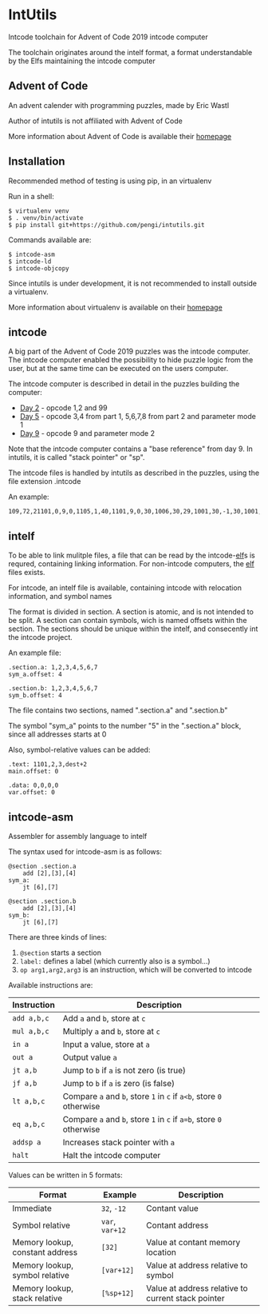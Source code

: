 IntUtils
========

Intcode toolchain for Advent of Code 2019 intcode computer

The toolchain originates around the intelf format, a format understandable by the Elfs maintaining the intcode computer

Advent of Code
--------------
An advent calender with programming puzzles, made by Eric Wastl

Author of intutils is not affiliated with Advent of Code

More information about Advent of Code is available their [homepage](https://adventofcode.com)

Installation
------------
Recommended method of testing is using pip, in an virtualenv

Run in a shell:
```
$ virtualenv venv
$ . venv/bin/activate
$ pip install git+https://github.com/pengi/intutils.git
```

Commands available are:
```
$ intcode-asm
$ intcode-ld
$ intcode-objcopy
```

Since intutils is under development, it is not recommended to install outside a virtualenv.

More information about virtualenv is available on their [homepage](https://virtualenv.pypa.io)

intcode
-------
A big part of the Advent of Code 2019 puzzles was the intcode computer. The intcode computer enabled the possibility to hide puzzle logic from the user, but at the same time can be executed on the users computer.

The intcode computer is described in detail in the puzzles building the computer:
* [Day 2](https://adventofcode.com/2019/day/2) - opcode 1,2 and 99
* [Day 5](https://adventofcode.com/2019/day/5) - opcode 3,4 from part 1, 5,6,7,8 from part 2 and parameter mode 1
* [Day 9](https://adventofcode.com/2019/day/9) - opcode 9 and parameter mode 2

Note that the intcode computer contains a "base reference" from day 9. In intutils, it is called "stack pointer" or "sp".

The intcode files is handled by intutils as described in the puzzles, using the file extension .intcode

An example:
```
109,72,21101,0,9,0,1105,1,40,1101,9,0,30,1006,30,29,1001,30,-1,30,1001,30,31,25,4,0,1105,1,13,99,0,10,101,100,111,99,116,110,105,32,109,1,104,72,104,101,104,108,104,108,104,111,109,-1,2106,0,0,14,72,101,108,108,111,32,105,110,116,99,111,100,101,10
```

intelf
------
To be able to link mulitple files, a file that can be read by the intcode-[elf](https://en.wikipedia.org/wiki/Elf)s is requred, containing linking information. For non-intcode computers, the [elf](https://en.wikipedia.org/wiki/Executable_and_Linkable_Format) files exists.

For intcode, an intelf file is available, containing intcode with relocation information, and symbol names

The format is divided in section. A section is atomic, and is not intended to be split. A section can contain symbols, wich is named offsets within the section. The sections should be unique within the intelf, and consecently int the intcode project.

An example file:
```
.section.a: 1,2,3,4,5,6,7
sym_a.offset: 4

.section.b: 1,2,3,4,5,6,7
sym_b.offset: 4
```

The file contains two sections, named ".section.a" and ".section.b"

The symbol "sym_a" points to the number "5" in the ".section.a" block, since all addresses starts at 0

Also, symbol-relative values can be added:
```
.text: 1101,2,3,dest+2
main.offset: 0

.data: 0,0,0,0
var.offset: 0
```

intcode-asm
-----------

Assembler for assembly language to intelf

The syntax used for intcode-asm is as follows:

```
@section .section.a
    add [2],[3],[4]
sym_a:
    jt [6],[7]

@section .section.b
    add [2],[3],[4]
sym_b:
    jt [6],[7]
```

There are three kinds of lines:

1. `@section` starts a section
2. `label:` defines a label (which currently also is a symbol...)
3. `op arg1,arg2,arg3` is an instruction, which will be converted to intcode

Available instructions are:

| Instruction | Description                                                         |
| ----------- | ------------------------------------------------------------------- |
| `add a,b,c` | Add `a` and `b`, store at `c`                                       |
| `mul a,b,c` | Multiply `a` and `b`, store at `c`                                  |
| `in a`      | Input a value, store at `a`                                         |
| `out a`     | Output value `a`                                                    |
| `jt a,b`    | Jump to `b` if `a` is not zero (is true)                            |
| `jf a,b`    | Jump to `b` if `a` is zero (is false)                               |
| `lt a,b,c`  | Compare `a` and `b`, store `1` in `c` if `a<b`, store `0` otherwise |
| `eq a,b,c`  | Compare `a` and `b`, store `1` in `c` if `a=b`, store `0` otherwise |
| `addsp a`   | Increases stack pointer with `a`                                    |
| `halt`      | Halt the intcode computer                                           |

Values can be written in 5 formats:

| Format                          | Example         | Description                                        |
| ------------------------------- | --------------- | -------------------------------------------------- |
| Immediate                       | `32`, `-12`     | Contant value                                      |
| Symbol relative                 | `var`, `var+12` | Contant address                                    |
| Memory lookup, constant address | `[32]`          | Value at contant memory location                   |
| Memory lookup, symbol relative  | `[var+12]`      | Value at address relative to symbol                |
| Memory lookup, stack relative   | `[%sp+12]`      | Value at address relative to current stack pointer |
